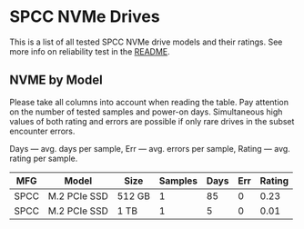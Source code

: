 SPCC NVMe Drives
================

This is a list of all tested SPCC NVMe drive models and their ratings. See more
info on reliability test in the [README](https://github.com/linuxhw/SMART).

NVME by Model
------------

Please take all columns into account when reading the table. Pay attention on the
number of tested samples and power-on days. Simultaneous high values of both rating
and errors are possible if only rare drives in the subset encounter errors.

Days   — avg. days per sample,
Err    — avg. errors per sample,
Rating — avg. rating per sample.

| MFG       | Model              | Size   | Samples | Days  | Err   | Rating |
|-----------|--------------------|--------|---------|-------|-------|--------|
| SPCC      | M.2 PCIe SSD       | 512 GB | 1       | 85    | 0     | 0.23   |
| SPCC      | M.2 PCIe SSD       | 1 TB   | 1       | 5     | 0     | 0.01   |
